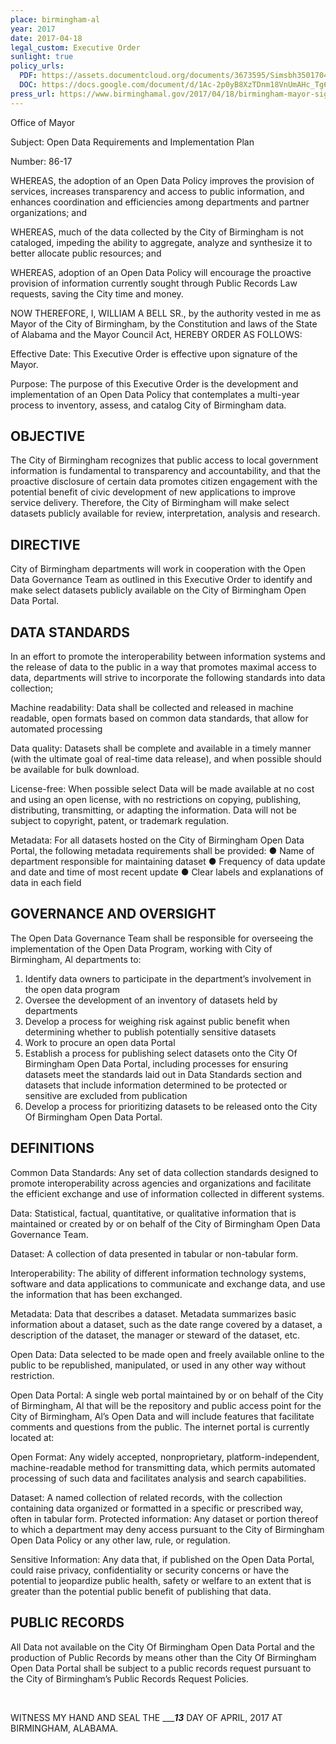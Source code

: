 ```yaml
---
place: birmingham-al
year: 2017
date: 2017-04-18
legal_custom: Executive Order
sunlight: true
policy_urls:
  PDF: https://assets.documentcloud.org/documents/3673595/Simsbh35017041116370.pdf
  DOC: https://docs.google.com/document/d/1Ac-2p0yB8XzTDnm18VnUmAHc_Tg66elixwAc-wO109c/edit?usp=sharing
press_url: https://www.birminghamal.gov/2017/04/18/birmingham-mayor-signs-new-open-data-policy-via-executive-order/
---
```


Office of Mayor

Subject: Open Data Requirements and Implementation Plan

Number: 86-17

WHEREAS, the adoption of an Open Data Policy improves the provision of services, increases transparency and access to public information, and enhances coordination and efficiencies among departments and partner organizations; and

WHEREAS, much of the data collected by the City of Birmingham is not cataloged, impeding the ability to aggregate, analyze and synthesize it to better allocate public resources; and

WHEREAS, adoption of an Open Data Policy will encourage the proactive provision of information currently sought through Public Records Law requests, saving the City time and money.

NOW THEREFORE, I, WILLIAM A BELL SR., by the authority vested in me as Mayor of the City of Birmingham, by the Constitution and laws of the State of Alabama and the Mayor Council Act, HEREBY ORDER AS FOLLOWS:

Effective Date: This Executive Order is effective upon signature of the Mayor.

Purpose: The purpose of this Executive Order is the development and implementation of an Open Data Policy that contemplates a multi-year process to inventory, assess, and catalog City of Birmingham data.

## OBJECTIVE

The City of Birmingham recognizes that public access to local government information is fundamental to transparency and accountability, and that the proactive disclosure of certain data promotes citizen engagement with the potential benefit of civic development of new applications to improve service delivery. Therefore, the City of Birmingham will make select datasets publicly available for review, interpretation, analysis and research.

## DIRECTIVE

City of Birmingham departments will work in cooperation with the Open Data Governance Team as outlined in this Executive Order to identify and make select datasets publicly available on the City of Birmingham Open Data Portal.

## DATA STANDARDS

In an effort to promote the interoperability between information systems and the release of data to the public in a way that promotes maximal access to data, departments will strive to incorporate the following standards into data collection;

Machine readability: Data shall be collected and released in machine readable, open formats based on common data standards, that allow for automated processing

Data quality: Datasets shall be complete and available in a timely manner (with the ultimate goal of real-time data release), and when possible should be available for bulk download.

License-free: When possible select Data will be made available at no cost and using an open license, with no restrictions on copying, publishing, distributing, transmitting, or adapting the information. Data will not be subject to copyright, patent, or trademark regulation.

Metadata: For all datasets hosted on the City of Birmingham Open Data Portal, the following metadata requirements shall be provided: ● Name of department responsible for maintaining dataset ● Frequency of data update and date and time of most recent update ● Clear labels and explanations of data in each field

## GOVERNANCE AND OVERSIGHT

The Open Data Governance Team shall be responsible for overseeing the implementation of the Open Data Program, working with City of Birmingham, Al departments to:

1. Identify data owners to participate in the department’s involvement in the open data program
2. Oversee the development of an inventory of datasets held by departments
3. Develop a process for weighing risk against public benefit when determining whether to publish potentially sensitive datasets
4. Work to procure an open data Portal
5. Establish a process for publishing select datasets onto the City Of Birmingham Open Data Portal, including processes for ensuring datasets meet the standards laid out in Data Standards section and datasets that include information determined to be protected or sensitive are excluded from publication
6. Develop a process for prioritizing datasets to be released onto the City Of Birmingham Open Data Portal.

## DEFINITIONS

Common Data Standards: Any set of data collection standards designed to promote interoperability across agencies and organizations and facilitate the efficient exchange and use of information collected in different systems.

Data: Statistical, factual, quantitative, or qualitative information that is maintained or created by or on behalf of the City of Birmingham Open Data Governance Team.

Dataset: A collection of data presented in tabular or non-tabular form.

Interoperability: The ability of different information technology systems, software and data applications to communicate and exchange data, and use the information that has been exchanged.

Metadata: Data that describes a dataset. Metadata summarizes basic information about a dataset, such as the date range covered by a dataset, a description of the dataset, the manager or steward of the dataset, etc.

Open Data: Data selected to be made open and freely available online to the public to be republished, manipulated, or used in any other way without restriction.

Open Data Portal: A single web portal maintained by or on behalf of the City of Birmingham, Al that will be the repository and public access point for the City of Birmingham, Al’s Open Data and will include features that facilitate comments and questions from the public. The internet portal is currently located at:

Open Format: Any widely accepted, nonproprietary, platform-independent, machine-readable method for transmitting data, which permits automated processing of such data and facilitates analysis and search capabilities.

Dataset: A named collection of related records, with the collection containing data organized or formatted in a specific or prescribed way, often in tabular form.
Protected information: Any dataset or portion thereof to which a department may deny access pursuant to the City of Birmingham Open Data Policy or any other law, rule, or regulation.

Sensitive Information: Any data that, if published on the Open Data Portal, could raise privacy, confidentiality or security concerns or have the potential to jeopardize public health, safety or welfare to an extent that is greater than the potential public benefit of publishing that data.

## PUBLIC RECORDS

All Data not available on the City Of Birmingham Open Data Portal and the production of Public Records by means other than the City Of Birmingham Open Data Portal shall be subject to a public records request pursuant to the City of Birmingham’s Public Records Request Policies.

<br>

WITNESS MY HAND AND SEAL THE ______13___ DAY OF APRIL, 2017 AT BIRMINGHAM, ALABAMA.
